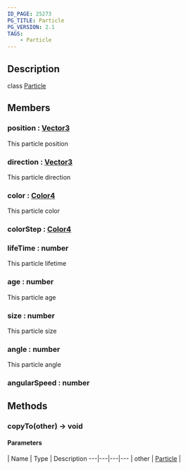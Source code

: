 ```yaml
---
ID_PAGE: 25273
PG_TITLE: Particle
PG_VERSION: 2.1
TAGS:
    - Particle
---
```

## Description

class [Particle](/classes/2.5/Particle)



## Members

### position : [Vector3](/classes/2.5/Vector3)

This particle position

### direction : [Vector3](/classes/2.5/Vector3)

This particle direction

### color : [Color4](/classes/2.5/Color4)

This particle color

### colorStep : [Color4](/classes/2.5/Color4)



### lifeTime : number

This particle lifetime

### age : number

This particle age

### size : number

This particle size

### angle : number

This particle angle

### angularSpeed : number



## Methods

### copyTo(other) &rarr; void



#### Parameters
 | Name | Type | Description
---|---|---|---
 | other | [Particle](/classes/2.5/Particle) |     

